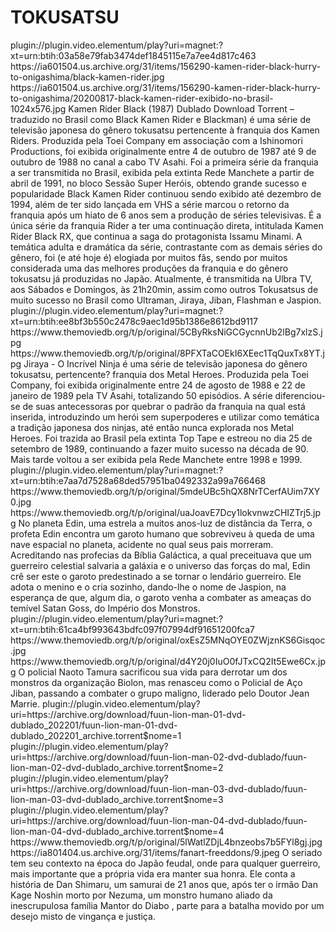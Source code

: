 # TOKUSATSU

<item>
<title>[COLOR silver][B] BLACK KAMEN RIDER 51 EP. [/COLOR][/B][COLOR yellow]  FULL HD  [B][/COLOR][/B]</title>
<link>plugin://plugin.video.elementum/play?uri=magnet:?xt=urn:btih:03a58e79fab3474def1845115e7a7ee4d817c463</link>
<thumbnail>https://ia601504.us.archive.org/31/items/156290-kamen-rider-black-hurry-to-onigashima/black-kamen-rider.jpg</thumbnail>
<fanart>https://ia601504.us.archive.org/31/items/156290-kamen-rider-black-hurry-to-onigashima/20200817-black-kamen-rider-exibido-no-brasil-1024x576.jpg</fanart>
<info>Kamen Rider Black (1987) Dublado Download Torrent – traduzido no Brasil como Black Kamen Rider e Blackman) é uma série de televisão japonesa do gênero tokusatsu pertencente à franquia dos Kamen Riders. Produzida pela Toei Company em associação com a Ishinomori Productions, foi exibida originalmente entre 4 de outubro de 1987 até 9 de outubro de 1988 no canal a cabo TV Asahi. Foi a primeira série da franquia a ser transmitida no Brasil, exibida pela extinta Rede Manchete a partir de abril de 1991, no bloco Sessão Super Heróis, obtendo grande sucesso e popularidade Black Kamen Rider continuou sendo exibido até dezembro de 1994, além de ter sido lançada em VHS a série marcou o retorno da franquia após um hiato de 6 anos sem a produção de séries televisivas. É a única série da franquia Rider a ter uma continuação direta, intitulada Kamen Rider Black RX, que continua a saga do protagonista Issamu Minami. A temática adulta e dramática da série, contrastante com as demais séries do gênero, foi (e até hoje é) elogiada por muitos fãs, sendo por muitos considerada uma das melhores produções da franquia e do gênero tokusatsu já produzidas no Japão. Atualmente, é transmitida na Ulbra TV, aos Sábados e Domingos, às 21h20min, assim como outros Tokusatsus de muito sucesso no Brasil como Ultraman, Jiraya, Jiban, Flashman e Jaspion.</info>
</item>

<item>
<title>[COLOR silver][B] JIRAYA- O INCRIVÉL NINJA [/COLOR][/B][COLOR yellow]  FULL HD  [B][/COLOR][/B]</title>
<link>plugin://plugin.video.elementum/play?uri=magnet:?xt=urn:btih:ee8bf3b550c2478c9aec1d95b1386e8612bd9117</link>
<thumbnail>https://www.themoviedb.org/t/p/original/5CByRksNiGCGycnnUb2lBg7xlzS.jpg</thumbnail>
<fanart>https://www.themoviedb.org/t/p/original/8PFXTaCOEkI6XEec1TqQuxTx8YT.jpg</fanart>
<info>Jiraya - O Incrível Ninja é uma série de televisão japonesa do gênero tokusatsu, pertencente? franquia dos Metal Heroes. Produzida pela Toei Company, foi exibida originalmente entre 24 de agosto de 1988 e 22 de janeiro de 1989 pela TV Asahi, totalizando 50 episódios. A série diferenciou-se de suas antecessoras por quebrar o padrão da franquia na qual está inserida, introduzindo um herói sem superpoderes e utilizar como temática a tradição japonesa dos ninjas, até então nunca explorada nos Metal Heroes. Foi trazida ao Brasil pela extinta Top Tape e estreou no dia 25 de setembro de 1989, continuando a fazer muito sucesso na década de 90. Mais tarde voltou a ser exibida pela Rede Manchete entre 1998 e 1999.</info>
</item>

<item>
<title>[COLOR silver][B] O FANTASTICO JASPION [/COLOR][/B][COLOR yellow]  FULL HD  [B][/COLOR][/B]</title>
<link>plugin://plugin.video.elementum/play?uri=magnet:?xt=urn:btih:e7aa7d7528a68ded57951ba0492332a99a766468</link>
<thumbnail>https://www.themoviedb.org/t/p/original/5mdeUBc5hQX8NrTCerfAUim7XY0.jpg</thumbnail>
<fanart>https://www.themoviedb.org/t/p/original/uaJoavE7Dcy1lokvnwzCHIZTrj5.jpg</fanart>
<info> No planeta Edin, uma estrela a muitos anos-luz de distância da Terra, o profeta Edin encontra um garoto humano que sobreviveu à queda de uma nave espacial no planeta, acidente no qual seus pais morreram. Acreditando nas profecias da Bíblia Galáctica, a qual preceituava que um guerreiro celestial salvaria a galáxia e o universo das forças do mal, Edin crê ser este o garoto predestinado a se tornar o lendário guerreiro. Ele adota o menino e o cria sozinho, dando-lhe o nome de Jaspion, na esperança de que, algum dia, o garoto venha a combater as ameaças do temível Satan Goss, do Império dos Monstros.</info>
</item>

<item>
<title>[COLOR silver][B] POLICIAL DE AÇO-JIBAN [/COLOR][/B][COLOR yellow]  FULL HD  [B][/COLOR][/B]</title>
<link>plugin://plugin.video.elementum/play?uri=magnet:?xt=urn:btih:61ca4bf993643bdfc097f07994df91651200fca7</link>
<thumbnail>https://www.themoviedb.org/t/p/original/oxEsZ5MNqOYE0ZWjznKS6Gisqoc.jpg</thumbnail>
<fanart>https://www.themoviedb.org/t/p/original/d4Y20j0IuO0fJTxCQ2It5Ewe6Cx.jpg</fanart>
<info> O policial Naoto Tamura sacrificou sua vida para derrotar um dos monstros da organização Biolon, mas renasceu como o Policial de Aço Jiban, passando a combater o grupo maligno, liderado pelo Doutor Jean Marrie.</info>
</item>

<item>
<title>[COLOR silver][B] COLEÇÃO-PODEROSO LION  MAN [/COLOR][/B][COLOR yellow]  FULL HD  [B][/COLOR][/B]</title>
<link>plugin://plugin.video.elementum/play?uri=https://archive.org/download/fuun-lion-man-01-dvd-dublado_202201/fuun-lion-man-01-dvd-dublado_202201_archive.torrent$nome=1</link>
<link>plugin://plugin.video.elementum/play?uri=https://archive.org/download/fuun-lion-man-02-dvd-dublado/fuun-lion-man-02-dvd-dublado_archive.torrent$nome=2</link>
<link>plugin://plugin.video.elementum/play?uri=https://archive.org/download/fuun-lion-man-03-dvd-dublado/fuun-lion-man-03-dvd-dublado_archive.torrent$nome=3</link>
<link>plugin://plugin.video.elementum/play?uri=https://archive.org/download/fuun-lion-man-04-dvd-dublado/fuun-lion-man-04-dvd-dublado_archive.torrent$nome=4</link>
<thumbnail>https://www.themoviedb.org/t/p/original/5lWatlZDjL4bnzeobs7b5FYl8gj.jpg</thumbnail>
<fanart>https://ia801404.us.archive.org/31/items/fanart-freeddons/9.jpeg</fanart>
<info>O seriado tem seu contexto na época do Japão feudal, onde para qualquer guerreiro, mais importante que a própria vida era manter sua honra. Ele conta a história de Dan Shimaru, um samurai de 21 anos que, após ter o irmão Dan Kage Noshin morto por Nezuma, um monstro humano aliado da inescrupulosa família Mantor do Diabo , parte para a batalha movido por um desejo misto de vingança e justiça.</info>
</item>  







